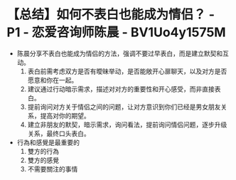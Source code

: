 # 【总结】如何不表白也能成为情侣？ - P1 - 恋爱咨询师陈晨 - BV1Uo4y1575M

-   陈晨分享不表白也能成为情侣的方法，强调不要过早表白，而是建立默契和互动。
    1.  表白前需考虑双方是否有曖昧举动，是否能敞开心扉聊天，以及对方是否愿意和你在一起。
    2.  建议通过行动暗示需求，描述对对方的重要性和开心感受，而非直接表白。
    3.  提前询问对方关于情侣之间的问题，让对方意识到你们已经是男女朋友关系，提高对你的期望。
    4.  建立非朋友的默契，暗示需求，询问看法，提前询问情侣问题，逐步升级关系，最终口头表白。
-   行為和感覺是最重要的
    1.  雙方的行為
    2.  雙方的感覺
    3.  不需要關注的事情